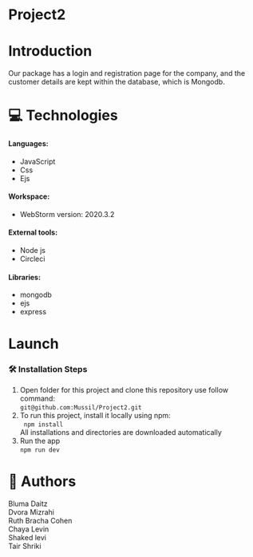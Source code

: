 # Project2

# Introduction
Our package has a login and registration page for the company, and the customer details are kept within the database, which is Mongodb.
# 💻 Technologies 

#### Languages: <br />
  * JavaScript <br />
  * Css <br />
  * Ejs <br /> 
#### Workspace: <br /> 
  * WebStorm version: 2020.3.2 <br />
#### External tools:  <br />
  * Node js
  * Circleci
 #### Libraries: <br /> 
  * mongodb <br /> 
  * ejs <br /> 
  * express <br /> 
  

# Launch
### 🛠️ Installation Steps
1. Open folder for this project and clone this repository use follow command: <br />
``` git@github.com:Mussil/Project2.git ``` <br />
2. To run this project, install it locally using npm: <br /> 
``` npm install``` <br />
All installations and directories are downloaded automatically <br />
3. Run the app <br />
```npm run dev``` <br />



# 📗 Authors
Bluma Daitz <br />
Dvora Mizrahi <br />
Ruth Bracha Cohen <br />
Chaya Levin <br />
Shaked levi <br />
Tair Shriki <br />



